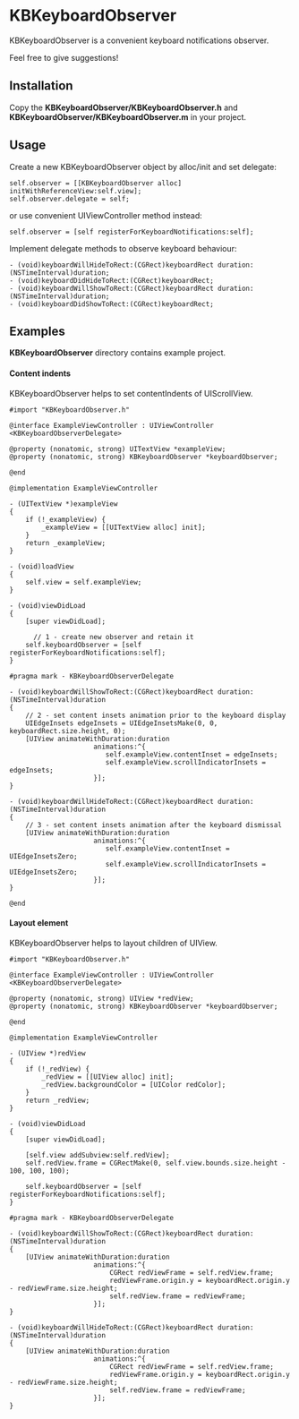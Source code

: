 KBKeyboardObserver
==================

KBKeyboardObserver is a convenient keyboard notifications observer.

Feel free to give suggestions!

## Installation

Copy the __KBKeyboardObserver/KBKeyboardObserver.h__ and __KBKeyboardObserver/KBKeyboardObserver.m__ in your project.

## Usage

Create a new KBKeyboardObserver object by alloc/init and set delegate:
``` objc
self.observer = [[KBKeyboardObserver alloc] initWithReferenceView:self.view];
self.observer.delegate = self;
```
or use convenient UIViewController method instead:
``` objc
self.observer = [self registerForKeyboardNotifications:self];
```

Implement delegate methods to observe keyboard behaviour:
``` objc
- (void)keyboardWillHideToRect:(CGRect)keyboardRect duration:(NSTimeInterval)duration;
- (void)keyboardDidHideToRect:(CGRect)keyboardRect;
- (void)keyboardWillShowToRect:(CGRect)keyboardRect duration:(NSTimeInterval)duration;
- (void)keyboardDidShowToRect:(CGRect)keyboardRect;
```

## Examples

__KBKeyboardObserver__ directory contains example project.

#### Content indents

KBKeyboardObserver helps to set contentIndents of UIScrollView.

``` objc
#import "KBKeyboardObserver.h"

@interface ExampleViewController : UIViewController <KBKeyboardObserverDelegate>

@property (nonatomic, strong) UITextView *exampleView;
@property (nonatomic, strong) KBKeyboardObserver *keyboardObserver;

@end

@implementation ExampleViewController

- (UITextView *)exampleView
{
    if (!_exampleView) {
        _exampleView = [[UITextView alloc] init];
    }
    return _exampleView;
}

- (void)loadView
{
    self.view = self.exampleView;
}

- (void)viewDidLoad
{
    [super viewDidLoad];
	
	  // 1 - create new observer and retain it
    self.keyboardObserver = [self registerForKeyboardNotifications:self];
}

#pragma mark - KBKeyboardObserverDelegate

- (void)keyboardWillShowToRect:(CGRect)keyboardRect duration:(NSTimeInterval)duration
{
    // 2 - set content insets animation prior to the keyboard display
    UIEdgeInsets edgeInsets = UIEdgeInsetsMake(0, 0, keyboardRect.size.height, 0);
    [UIView animateWithDuration:duration
                     animations:^{
                        self.exampleView.contentInset = edgeInsets;
                        self.exampleView.scrollIndicatorInsets = edgeInsets;
                     }];
}

- (void)keyboardWillHideToRect:(CGRect)keyboardRect duration:(NSTimeInterval)duration
{
    // 3 - set content insets animation after the keyboard dismissal
    [UIView animateWithDuration:duration
                     animations:^{
                        self.exampleView.contentInset = UIEdgeInsetsZero;
                        self.exampleView.scrollIndicatorInsets = UIEdgeInsetsZero;
                     }];
}

@end
```

#### Layout element

KBKeyboardObserver helps to layout children of UIView.

``` objc
#import "KBKeyboardObserver.h"

@interface ExampleViewController : UIViewController <KBKeyboardObserverDelegate>

@property (nonatomic, strong) UIView *redView;
@property (nonatomic, strong) KBKeyboardObserver *keyboardObserver;

@end

@implementation ExampleViewController 

- (UIView *)redView
{
    if (!_redView) {
        _redView = [[UIView alloc] init];
        _redView.backgroundColor = [UIColor redColor];
    }
    return _redView;
}

- (void)viewDidLoad
{
    [super viewDidLoad];
    
    [self.view addSubview:self.redView];
    self.redView.frame = CGRectMake(0, self.view.bounds.size.height - 100, 100, 100);
	
    self.keyboardObserver = [self registerForKeyboardNotifications:self];
}

#pragma mark - KBKeyboardObserverDelegate

- (void)keyboardWillShowToRect:(CGRect)keyboardRect duration:(NSTimeInterval)duration
{
    [UIView animateWithDuration:duration
                     animations:^{
                         CGRect redViewFrame = self.redView.frame;
                         redViewFrame.origin.y = keyboardRect.origin.y - redViewFrame.size.height;
                         self.redView.frame = redViewFrame;
                     }];
}

- (void)keyboardWillHideToRect:(CGRect)keyboardRect duration:(NSTimeInterval)duration
{
    [UIView animateWithDuration:duration
                     animations:^{
                         CGRect redViewFrame = self.redView.frame;
                         redViewFrame.origin.y = keyboardRect.origin.y - redViewFrame.size.height;
                         self.redView.frame = redViewFrame;
                     }];
}

```
